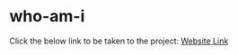 # who-am-i

Click the below link to be taken to the project:
[Website Link](https://idalina-sachango.github.io/who-am-i/public/index.html)


